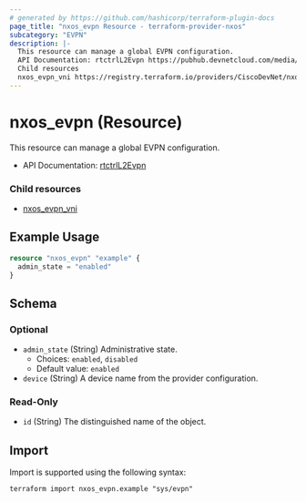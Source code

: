 ```yaml
---
# generated by https://github.com/hashicorp/terraform-plugin-docs
page_title: "nxos_evpn Resource - terraform-provider-nxos"
subcategory: "EVPN"
description: |-
  This resource can manage a global EVPN configuration.
  API Documentation: rtctrlL2Evpn https://pubhub.devnetcloud.com/media/dme-docs-10-2-2/docs/Routing%20and%20Forwarding/rtctrl:L2Evpn/
  Child resources
  nxos_evpn_vni https://registry.terraform.io/providers/CiscoDevNet/nxos/latest/docs/resources/evpn_vni
---
```


# nxos_evpn (Resource)

This resource can manage a global EVPN configuration.

- API Documentation: [rtctrlL2Evpn](https://pubhub.devnetcloud.com/media/dme-docs-10-2-2/docs/Routing%20and%20Forwarding/rtctrl:L2Evpn/)

### Child resources

- [nxos_evpn_vni](https://registry.terraform.io/providers/CiscoDevNet/nxos/latest/docs/resources/evpn_vni)

## Example Usage

```terraform
resource "nxos_evpn" "example" {
  admin_state = "enabled"
}
```

<!-- schema generated by tfplugindocs -->
## Schema

### Optional

- `admin_state` (String) Administrative state.
  - Choices: `enabled`, `disabled`
  - Default value: `enabled`
- `device` (String) A device name from the provider configuration.

### Read-Only

- `id` (String) The distinguished name of the object.

## Import

Import is supported using the following syntax:

```shell
terraform import nxos_evpn.example "sys/evpn"
```
